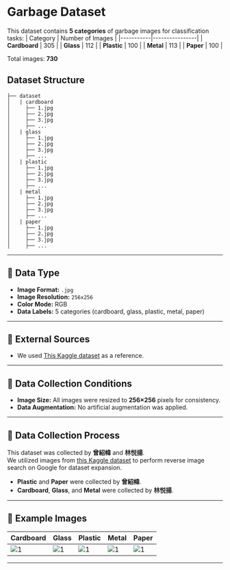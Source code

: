 
# Garbage Dataset

This dataset contains **5 categories** of garbage images for classification tasks:
| Category  | Number of Images |
|-----------|----------------|
| **Cardboard** | 305 |
| **Glass** | 112 |
| **Plastic** | 100 |
| **Metal** | 113 |
| **Paper** | 100 |

Total images: **730**

## Dataset Structure

```
├── dataset
│   | cardboard
│     ├── 1.jpg
│     ├── 2.jpg
│     ├── 3.jpg
│     ├── ...
│   | glass
│     ├── 1.jpg
│     ├── 2.jpg
│     ├── 3.jpg
│     ├── ...
│   | plastic 
│     ├── 1.jpg
│     ├── 2.jpg
│     ├── 3.jpg
│     ├── ...
│   | metal  
│     ├── 1.jpg
│     ├── 2.jpg
│     ├── 3.jpg
│     ├── ...
│   | paper
│     ├── 1.jpg
│     ├── 2.jpg
│     ├── 3.jpg
│     ├── ...
```

---

## **📌 Data Type**
- **Image Format:** `.jpg`
- **Image Resolution:** `256x256`
- **Color Mode:** RGB
- **Data Labels:** 5 categories (cardboard, glass, plastic, metal, paper)

---

## **📌 External Sources**
- We used [This Kaggle dataset](https://www.kaggle.com/datasets/asdasdasasdas/garbage-classification/data) as a reference.

---

## 📌 Data Collection Conditions  
- **Image Size:** All images were resized to **256×256** pixels for consistency.  
- **Data Augmentation:** No artificial augmentation was applied.

---

## 📌 Data Collection Process  
This dataset was collected by **曾紹幃** and **林悦揚**.  
We utilized images from [this Kaggle dataset](https://www.kaggle.com/datasets/asdasdasasdas/garbage-classification/data) to perform reverse image search on Google for dataset expansion.  

- **Plastic** and **Paper** were collected by **曾紹幃**.  
- **Cardboard**, **Glass**, and **Metal** were collected by **林悦揚**.  

---

## **📌 Example Images**
| Cardboard | Glass | Plastic | Metal | Paper |
|-----------|-------|---------|-------|-------|
| ![1](https://github.com/user-attachments/assets/399873fc-16ae-4436-a9d9-d1c51ec53597) | ![1](https://github.com/user-attachments/assets/8292ea02-2282-4cbc-9db3-00d6e514ac29) | ![1](https://github.com/user-attachments/assets/2487b036-fd12-4a92-8490-26d971e37416) | ![1](https://github.com/user-attachments/assets/5a02ffd7-1f60-4f9b-b004-7a43bb81b238) | ![1](https://github.com/user-attachments/assets/3afffac0-582d-4a26-b4fd-ca3828f8216d)|

---

